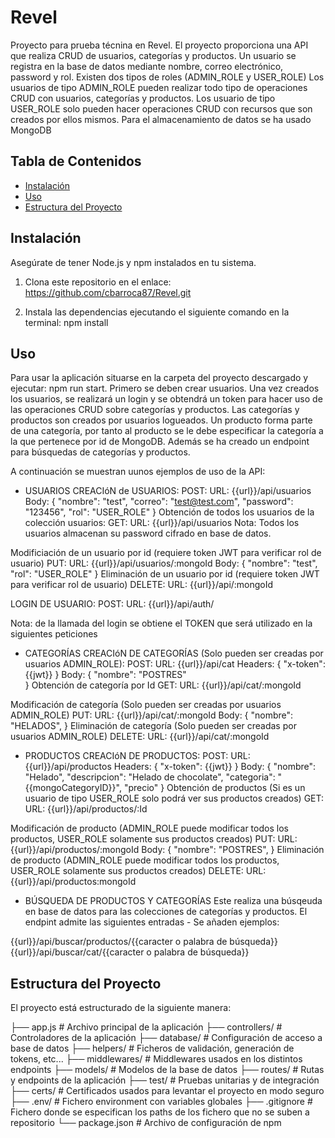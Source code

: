 # Revel
Proyecto para prueba técnina en Revel. 
El proyecto proporciona una API que realiza CRUD de usuarios, categorías y productos.
Un usuario se registra en la base de datos mediante nombre, correo electrónico, password y rol.
Existen dos tipos de roles (ADMIN_ROLE y USER_ROLE)
Los usuarios de tipo ADMIN_ROLE pueden realizar todo tipo de operaciones CRUD con usuarios, categorías y productos.
Los usuario de tipo USER_ROLE solo pueden hacer operaciones CRUD con recursos que son creados por ellos mismos.
Para el almacenamiento de datos se ha usado MongoDB

## Tabla de Contenidos

- [Instalación](#instalación)
- [Uso](#uso)
- [Estructura del Proyecto](#estructura-del-proyecto)


## Instalación

Asegúrate de tener Node.js y npm instalados en tu sistema.

1. Clona este repositorio en el enlace: https://github.com/cbarroca87/Revel.git

2. Instala las dependencias ejecutando el siguiente comando en la terminal:
npm install

## Uso
Para usar la aplicación situarse en la carpeta del proyecto descargado y ejecutar: npm run start.
Primero se deben crear usuarios. Una vez creados los usuarios, se realizará un login y se obtendrá un token para hacer uso de las operaciones CRUD sobre categorías y productos.
Las categorías y productos son creados por usuarios logueados. Un producto forma parte de una categoría, por tanto al producto se le debe especificar la categoría a la que pertenece por id de MongoDB.
Además se ha creado un endpoint para búsquedas de categorías y productos.

A continuación se muestran uunos ejemplos de uso de la API:

- USUARIOS
CREACIóN de USUARIOS:
    POST: 
        URL: {{url}}/api/usuarios
        Body: {
            "nombre": "test",
            "correo": "test@test.com",
            "password": "123456",
            "rol": "USER_ROLE"
        }
Obtención de todos los usuarios de la colección usuarios:
    GET: 
        URL: {{url}}/api/usuarios
Nota: Todos los usuarios almacenan su password cifrado en base de datos.

Modificiación de un usuario por id (requiere token JWT para verificar rol de usuario)
    PUT: 
        URL: {{url}}/api/usuarios/:mongoId
        Body: {
            "nombre": "test",
            "rol": "USER_ROLE"
        }
Eliminación de un usuario por id (requiere token JWT para verificar rol de usuario)
    DELETE: 
        URL: {{url}}/api/:mongoId

LOGIN DE USUARIO:
    POST: 
        URL: {{url}}/api/auth/
        
Nota: de la llamada del login se obtiene el TOKEN que será utilizado en la siguientes peticiones

- CATEGORÍAS
CREACIóN DE CATEGORÍAS (Solo pueden ser creadas por usuarios ADMIN_ROLE):
    POST: 
        URL: {{url}}/api/cat
        Headers: {
            "x-token": {{jwt}}
        }
        Body: {
            "nombre": "POSTRES"            
        }
Obtención de categoría por Id
    GET: 
        URL: {{url}}/api/cat/:mongoId

Modificación de categoría (Solo pueden ser creadas por usuarios ADMIN_ROLE)
    PUT: 
        URL: {{url}}/api/cat/:mongoId
        Body: {
            "nombre": "HELADOS",
        }
Eliminación de categoría (Solo pueden ser creadas por usuarios ADMIN_ROLE)
    DELETE: 
        URL: {{url}}/api/cat/:mongoId

- PRODUCTOS
CREACIóN DE PRODUCTOS:
    POST: 
        URL: {{url}}/api/productos
        Headers: {
            "x-token": {{jwt}}
        }
        Body: {
            "nombre": "Helado",
            "descripcion": "Helado de chocolate",
            "categoria": "{{mongoCategoryID}}",
            "precio"
        }
Obtención de productos (Si es un usuario de tipo USER_ROLE solo podrá ver sus productos creados)
    GET: 
        URL: {{url}}/api/productos/:Id

Modificación de producto (ADMIN_ROLE puede modificar todos los productos, USER_ROLE solamente sus productos creados)
    PUT: 
        URL: {{url}}/api/productos/:mongoId
        Body: {
            "nombre": "POSTRES",
        }
Eliminación de producto (ADMIN_ROLE puede modificar todos los productos, USER_ROLE solamente sus productos creados)
    DELETE: 
        URL: {{url}}/api/productos:mongoId

- BÚSQUEDA DE PRODUCTOS Y CATEGORÍAS
Este realiza una búsqeuda en base de datos para las colecciones de categorías y productos. El endpint admite las siguientes entradas - Se añaden ejemplos:

{{url}}/api/buscar/productos/{{caracter o palabra de búsqueda}}
{{url}}/api/buscar/cat/{{caracter o palabra de búsqueda}}



## Estructura del Proyecto
El proyecto está estructurado de la siguiente manera:

├── app.js             # Archivo principal de la aplicación
├── controllers/       # Controladores de la aplicación
├── database/          # Configuración de acceso a base de datos
├── helpers/           # Ficheros de validación, generación de tokens, etc...
├── middlewares/       # Middlewares usados en los distintos endpoints
├── models/            # Modelos de la base de datos
├── routes/            # Rutas y endpoints de la aplicación
├── test/              # Pruebas unitarias y de integración
├── certs/             # Certificados usados para levantar el proyecto en modo seguro
├── .env/              # Fichero environment con variables globales
├── .gitignore         # Fichero donde se especifican los paths de los fichero que no se suben a repositorio
└── package.json       # Archivo de configuración de npm